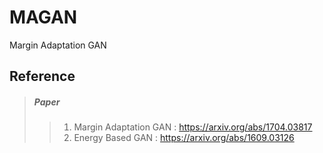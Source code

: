 # MAGAN
Margin Adaptation GAN

Reference 
---------
> ##### Paper
>> 1. Margin Adaptation GAN : https://arxiv.org/abs/1704.03817
>> 2. Energy Based GAN : https://arxiv.org/abs/1609.03126
